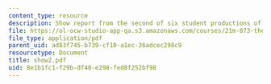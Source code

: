 ```yaml
---
content_type: resource
description: Show report from the second of six student productions of subUrbia.
file: https://ol-ocw-studio-app-qa.s3.amazonaws.com/courses/21m-873-theater-arts-topics-suburbia-january-iap-2008/8e1b1fc1f29bdf40e298fed8f252bf98_show2.pdf
file_type: application/pdf
parent_uid: ad83f745-b739-cf10-a1ec-36adcec298c9
resourcetype: Document
title: show2.pdf
uid: 8e1b1fc1-f29b-df40-e298-fed8f252bf98
---
```

